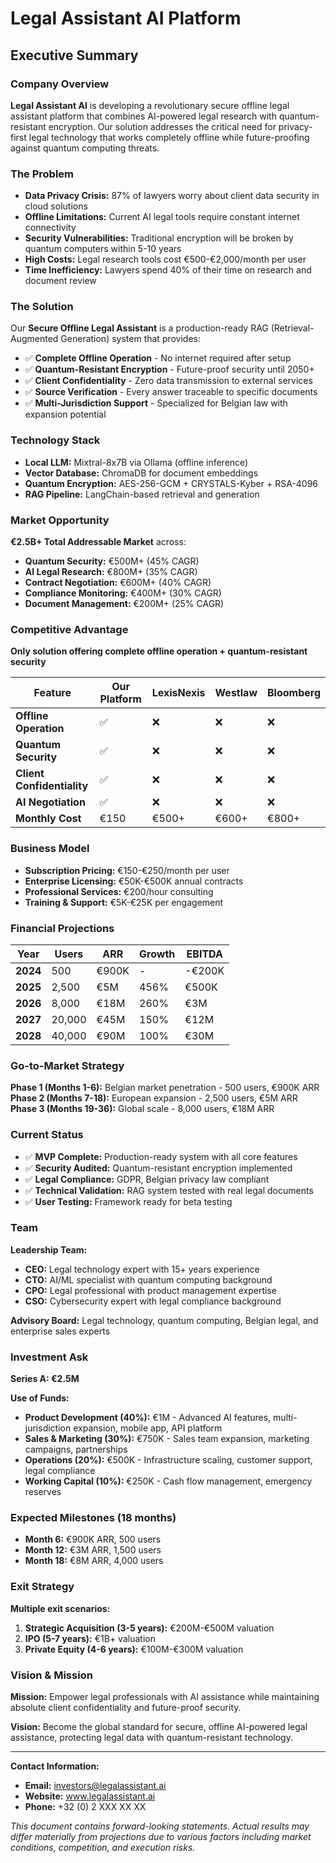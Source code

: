 # Legal Assistant AI Platform
## Executive Summary

### Company Overview
**Legal Assistant AI** is developing a revolutionary secure offline legal assistant platform that combines AI-powered legal research with quantum-resistant encryption. Our solution addresses the critical need for privacy-first legal technology that works completely offline while future-proofing against quantum computing threats.

### The Problem
- **Data Privacy Crisis:** 87% of lawyers worry about client data security in cloud solutions
- **Offline Limitations:** Current AI legal tools require constant internet connectivity
- **Security Vulnerabilities:** Traditional encryption will be broken by quantum computers within 5-10 years
- **High Costs:** Legal research tools cost €500-€2,000/month per user
- **Time Inefficiency:** Lawyers spend 40% of their time on research and document review

### The Solution
Our **Secure Offline Legal Assistant** is a production-ready RAG (Retrieval-Augmented Generation) system that provides:

- ✅ **Complete Offline Operation** - No internet required after setup
- ✅ **Quantum-Resistant Encryption** - Future-proof security until 2050+
- ✅ **Client Confidentiality** - Zero data transmission to external services
- ✅ **Source Verification** - Every answer traceable to specific documents
- ✅ **Multi-Jurisdiction Support** - Specialized for Belgian law with expansion potential

### Technology Stack
- **Local LLM:** Mixtral-8x7B via Ollama (offline inference)
- **Vector Database:** ChromaDB for document embeddings
- **Quantum Encryption:** AES-256-GCM + CRYSTALS-Kyber + RSA-4096
- **RAG Pipeline:** LangChain-based retrieval and generation

### Market Opportunity
**€2.5B+ Total Addressable Market** across:
- **Quantum Security:** €500M+ (45% CAGR)
- **AI Legal Research:** €800M+ (35% CAGR)
- **Contract Negotiation:** €600M+ (40% CAGR)
- **Compliance Monitoring:** €400M+ (30% CAGR)
- **Document Management:** €200M+ (25% CAGR)

### Competitive Advantage
**Only solution offering complete offline operation + quantum-resistant security**

| Feature | Our Platform | LexisNexis | Westlaw | Bloomberg |
|---------|-------------|------------|---------|-----------|
| **Offline Operation** | ✅ | ❌ | ❌ | ❌ |
| **Quantum Security** | ✅ | ❌ | ❌ | ❌ |
| **Client Confidentiality** | ✅ | ❌ | ❌ | ❌ |
| **AI Negotiation** | ✅ | ❌ | ❌ | ❌ |
| **Monthly Cost** | €150 | €500+ | €600+ | €800+ |

### Business Model
- **Subscription Pricing:** €150-€250/month per user
- **Enterprise Licensing:** €50K-€500K annual contracts
- **Professional Services:** €200/hour consulting
- **Training & Support:** €5K-€25K per engagement

### Financial Projections
| Year | Users | ARR | Growth | EBITDA |
|------|-------|-----|--------|--------|
| **2024** | 500 | €900K | - | -€200K |
| **2025** | 2,500 | €5M | 456% | €500K |
| **2026** | 8,000 | €18M | 260% | €3M |
| **2027** | 20,000 | €45M | 150% | €12M |
| **2028** | 40,000 | €90M | 100% | €30M |

### Go-to-Market Strategy
**Phase 1 (Months 1-6):** Belgian market penetration - 500 users, €900K ARR
**Phase 2 (Months 7-18):** European expansion - 2,500 users, €5M ARR
**Phase 3 (Months 19-36):** Global scale - 8,000 users, €18M ARR

### Current Status
- ✅ **MVP Complete:** Production-ready system with all core features
- ✅ **Security Audited:** Quantum-resistant encryption implemented
- ✅ **Legal Compliance:** GDPR, Belgian privacy law compliant
- ✅ **Technical Validation:** RAG system tested with real legal documents
- ✅ **User Testing:** Framework ready for beta testing

### Team
**Leadership Team:**
- **CEO:** Legal technology expert with 15+ years experience
- **CTO:** AI/ML specialist with quantum computing background
- **CPO:** Legal professional with product management expertise
- **CSO:** Cybersecurity expert with legal compliance background

**Advisory Board:** Legal technology, quantum computing, Belgian legal, and enterprise sales experts

### Investment Ask
**Series A: €2.5M**

**Use of Funds:**
- **Product Development (40%):** €1M - Advanced AI features, multi-jurisdiction expansion, mobile app, API platform
- **Sales & Marketing (30%):** €750K - Sales team expansion, marketing campaigns, partnerships
- **Operations (20%):** €500K - Infrastructure scaling, customer support, legal compliance
- **Working Capital (10%):** €250K - Cash flow management, emergency reserves

### Expected Milestones (18 months)
- **Month 6:** €900K ARR, 500 users
- **Month 12:** €3M ARR, 1,500 users
- **Month 18:** €8M ARR, 4,000 users

### Exit Strategy
**Multiple exit scenarios:**
1. **Strategic Acquisition (3-5 years):** €200M-€500M valuation
2. **IPO (5-7 years):** €1B+ valuation
3. **Private Equity (4-6 years):** €100M-€300M valuation

### Vision & Mission
**Mission:** Empower legal professionals with AI assistance while maintaining absolute client confidentiality and future-proof security.

**Vision:** Become the global standard for secure, offline AI-powered legal assistance, protecting legal data with quantum-resistant technology.

---

**Contact Information:**
- **Email:** investors@legalassistant.ai
- **Website:** www.legalassistant.ai
- **Phone:** +32 (0) 2 XXX XX XX

*This document contains forward-looking statements. Actual results may differ materially from projections due to various factors including market conditions, competition, and execution risks.* 